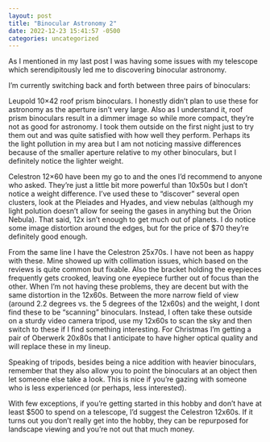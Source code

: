 ```yaml
---
layout: post
title: "Binocular Astronomy 2"
date: 2022-12-23 15:41:57 -0500
categories: uncategorized
---
```

As I mentioned in my last post I was having some issues with my telescope which serendipitously led me to discovering binocular astronomy.

I’m currently switching back and forth between three pairs of binoculars:

Leupold 10×42 roof prism binoculars. I honestly didn’t plan to use these for astronomy as the aperture isn’t very large. Also as I understand it, roof prism binoculars result in a dimmer image so while more compact, they’re not as good for astronomy. I took them outside on the first night just to try them out and was quite satisfied with how well they perform. Perhaps its the light pollution in my area but I am not noticing massive differences because of the smaller aperture relative to my other binoculars, but I definitely notice the lighter weight.

Celestron 12×60 have been my go to and the ones I’d recommend to anyone who asked. They’re just a little bit more powerful than 10x50s but I don’t notice a weight difference. I’ve used these to “discover” several open clusters, look at the Pleiades and Hyades, and view nebulas (although my light polution doesn’t allow for seeing the gases in anything but the Orion Nebula). That said, 12x isn’t enough to get much out of planets. I do notice some image distortion around the edges, but for the price of $70 they’re definitely good enough.

From the same line I have the Celestron 25x70s. I have not been as happy with these. Mine showed up with collimation issues, which based on the reviews is quite common but fixable. Also the bracket holding the eyepieces frequently gets crooked, leaving one eyepiece further out of focus than the other. When I’m not having these problems, they are decent but with the same distortion in the 12x60s. Between the more narrow field of view (around 2.2 degrees vs. the 5 degrees of the 12x60s) and the weight, I dont find these to be “scanning” binoculars. Instead, I often take these outside on a sturdy video camera tripod, use my 12x60s to scan the sky and then switch to these if I find something interesting. For Christmas I’m getting a pair of Oberwerk 20x80s that I anticipate to have higher optical quality and will replace these in my lineup.

Speaking of tripods, besides being a nice addition with heavier binoculars, remember that they also allow you to point the binoculars at an object then let someone else take a look. This is nice if you’re gazing with someone who is less experienced (or perhaps, less interested).

With few exceptions, if you’re getting started in this hobby and don’t have at least $500 to spend on a telescope, I’d suggest the Celestron 12x60s. If it turns out you don’t really get into the hobby, they can be repurposed for landscape viewing and you’re not out that much money.
